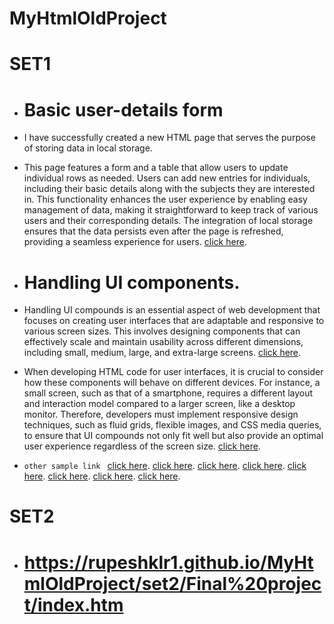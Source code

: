 # MyHtmlOldProject
# SET1
- # Basic user-details form
-   I have successfully created a new HTML page that serves the purpose of storing data in local storage. 
- This page features a form and a table that allow users to update individual rows as needed. Users can add new entries for individuals, including their basic details along with the subjects they are interested in. This functionality enhances the user experience by enabling easy management of data, making it straightforward to keep track of various users and their corresponding details. The integration of local storage ensures that the data persists even after the page is refreshed, providing a seamless experience for users.  [click here](https://rupeshklr1.github.io/MyHtmlOldProject/set1/Project-2/views/).

- # Handling UI components.
- Handling UI compounds is an essential aspect of web development that focuses on creating user interfaces that are adaptable and responsive to various screen sizes. This involves designing components that can effectively scale and maintain usability across different dimensions, including small, medium, large, and extra-large screens. [click here](https://rupeshklr1.github.io/MyHtmlOldProject/set1/project-1/views/).
- When developing HTML code for user interfaces, it is crucial to consider how these components will behave on different devices. For instance, a small screen, such as that of a smartphone, requires a different layout and interaction model compared to a larger screen, like a desktop monitor. Therefore, developers must implement responsive design techniques, such as fluid grids, flexible images, and CSS media queries, to ensure that UI compounds not only fit well but also provide an optimal user experience regardless of the screen size. [click here](https://rupeshklr1.github.io/MyHtmlOldProject/set1/project-1/views/).


- `other sample link ` [click here](https://rupeshklr1.github.io/MyHtmlOldProject/set1/Task2JsJq/views/). [click here](https://rupeshklr1.github.io/MyHtmlOldProject/set1/Task2/views/). [click here](https://rupeshklr1.github.io/MyHtmlOldProject/set1//Task1/views/h1.html). [click here](https://rupeshklr1.github.io/MyHtmlOldProject/set1/Task-1(JS)/views/page2.html). [click here](https://rupeshklr1.github.io/MyHtmlOldProject/set1/Task5/views/file.html). [click here](https://rupeshklr1.github.io/MyHtmlOldProject/set1/Bootstrap/views/).  [click here](https://rupeshklr1.github.io/MyHtmlOldProject/set1/Form/views/).  [click here](https://rupeshklr1.github.io/MyHtmlOldProject/set1/Task-1(JS)/views/page2.html).



# SET2
- # https://rupeshklr1.github.io/MyHtmlOldProject/set2/Final%20project/index.htm
